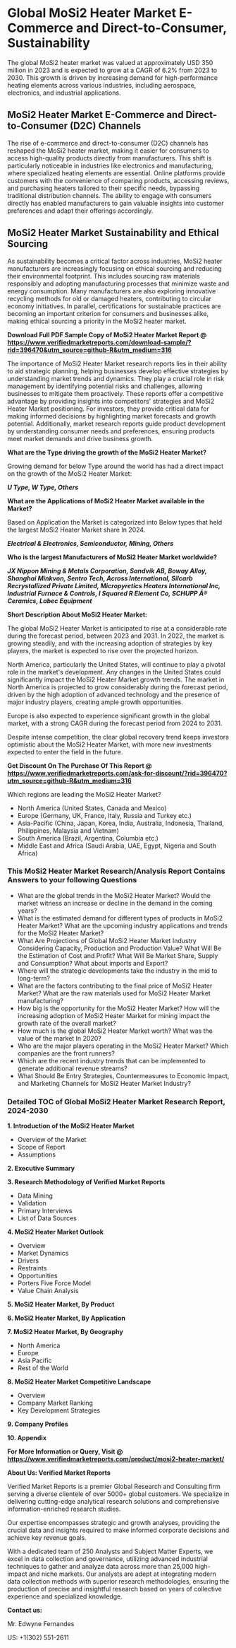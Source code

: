 <h1>Global MoSi2 Heater Market E-Commerce and Direct-to-Consumer, Sustainability</h1><p class=""><p>The global MoSi2 heater market was valued at approximately USD 350 million in 2023 and is expected to grow at a CAGR of 6.2% from 2023 to 2030. This growth is driven by increasing demand for high-performance heating elements across various industries, including aerospace, electronics, and industrial applications.</p><h2>MoSi2 Heater Market E-Commerce and Direct-to-Consumer (D2C) Channels</h2><p>The rise of e-commerce and direct-to-consumer (D2C) channels has reshaped the MoSi2 heater market, making it easier for consumers to access high-quality products directly from manufacturers. This shift is particularly noticeable in industries like electronics and manufacturing, where specialized heating elements are essential. Online platforms provide customers with the convenience of comparing products, accessing reviews, and purchasing heaters tailored to their specific needs, bypassing traditional distribution channels. The ability to engage with consumers directly has enabled manufacturers to gain valuable insights into customer preferences and adapt their offerings accordingly.</p><h2>MoSi2 Heater Market Sustainability and Ethical Sourcing</h2><p>As sustainability becomes a critical factor across industries, MoSi2 heater manufacturers are increasingly focusing on ethical sourcing and reducing their environmental footprint. This includes sourcing raw materials responsibly and adopting manufacturing processes that minimize waste and energy consumption. Many manufacturers are also exploring innovative recycling methods for old or damaged heaters, contributing to circular economy initiatives. In parallel, certifications for sustainable practices are becoming an important criterion for consumers and businesses alike, making ethical sourcing a priority in the MoSi2 heater market.</p></p><p class=""><strong>Download Full PDF Sample Copy of MoSi2 Heater Market Report @ <a href="https://www.verifiedmarketreports.com/download-sample/?rid=396470&utm_source=github-R&utm_medium=316" target="_blank">https://www.verifiedmarketreports.com/download-sample/?rid=396470&utm_source=github-R&utm_medium=316</a></strong></p><p>The importance of&nbsp;MoSi2 Heater Market research reports lies in their ability to aid strategic planning, helping businesses develop effective strategies by understanding market trends and dynamics. They play a crucial role in risk management by identifying potential risks and challenges, allowing businesses to mitigate them proactively. These reports offer a competitive advantage by providing insights into competitors' strategies and MoSi2 Heater Market positioning. For investors, they provide critical data for making informed decisions by highlighting market forecasts and growth potential. Additionally, market research reports guide product development by understanding consumer needs and preferences, ensuring products meet market demands and drive business growth.</p><p><strong>What are the&nbsp;Type driving the growth of the MoSi2 Heater Market?</strong></p><p id="" class="">Growing demand for below Type around the world has had a direct impact on the growth of the MoSi2 Heater Market:</p><p class=""><em><strong>U Type, W Type, Others</strong></em></p><p class=""><strong>What are the&nbsp;Applications&nbsp;of MoSi2 Heater Market available in the Market?</strong></p><p id="" class="">Based on Application the Market is categorized into Below types that held the largest MoSi2 Heater Market share In 2024.</p><p class=""><em><strong>Electrical & Electronics, Semiconductor, Mining, Others</strong></em></p><p class=""><strong>Who is the largest Manufacturers of MoSi2 Heater Market worldwide?</strong></p><p><em><strong>JX Nippon Mining & Metals Corporation, Sandvik AB, Boway Alloy, Shanghai Minkvon, Sentro Tech, Across International, Silcarb Recrystallized Private Limited, Micropyretics Heaters International Inc, Industrial Furnace & Controls, I Squared R Element Co, SCHUPP Â® Ceramics, Labec Equipment</strong></em></p><p id="" class=""><strong>Short Description About MoSi2 Heater Market:</strong></p><p>The global MoSi2 Heater Market is anticipated to rise at a considerable rate during the forecast period, between 2023 and 2031. In 2022, the market is growing steadily, and with the increasing adoption of strategies by key players, the market is expected to rise over the projected horizon.</p><p>North America, particularly the United States, will continue to play a pivotal role in the market's development. Any changes in the United States could significantly impact the MoSi2 Heater Market growth trends. The market in North America is projected to grow considerably during the forecast period, driven by the high adoption of advanced technology and the presence of major industry players, creating ample growth opportunities.</p><p>Europe is also expected to experience significant growth in the global market, with a strong CAGR during the forecast period from 2024 to 2031.</p><p>Despite intense competition, the clear global recovery trend keeps investors optimistic about the MoSi2 Heater Market, with more new investments expected to enter the field in the future.</p><p id="" class=""><strong>Get Discount On The Purchase Of This Report @ <a href="https://www.verifiedmarketreports.com/ask-for-discount/?rid=396470?utm_source=github-R&utm_medium=316" target="_blank">https://www.verifiedmarketreports.com/ask-for-discount/?rid=396470?utm_source=github-R&utm_medium=316</a></strong></p><p class="">Which regions are leading the MoSi2 Heater Market?</p><ul><li>North America (United States, Canada and Mexico)</li><li>Europe (Germany, UK, France, Italy, Russia and Turkey etc.)</li><li>Asia-Pacific (China, Japan, Korea, India, Australia, Indonesia, Thailand, Philippines, Malaysia and Vietnam)</li><li>South America (Brazil, Argentina, Columbia etc.)</li><li>Middle East and Africa (Saudi Arabia, UAE, Egypt, Nigeria and South Africa)</li></ul><h3 id="" class="">This MoSi2 Heater Market Research/Analysis Report Contains Answers to your following Questions</h3><ul><li>What are the global trends in the MoSi2 Heater Market? Would the market witness an increase or decline in the demand in the coming years?</li><li>What is the estimated demand for different types of products in MoSi2 Heater Market? What are the upcoming industry applications and trends for the MoSi2 Heater Market?</li><li>What Are Projections of Global MoSi2 Heater Market Industry Considering Capacity, Production and Production Value? What Will Be the Estimation of Cost and Profit? What Will Be Market Share, Supply and Consumption? What about imports and Export?</li><li>Where will the strategic developments take the industry in the mid to long-term?</li><li>What are the factors contributing to the final price of MoSi2 Heater Market? What are the raw materials used for MoSi2 Heater Market manufacturing?</li><li>How big is the opportunity for the MoSi2 Heater Market? How will the increasing adoption of MoSi2 Heater Market for mining impact the growth rate of the overall market?</li><li>How much is the global MoSi2 Heater Market worth? What was the value of the market In 2020?</li><li>Who are the major players operating in the MoSi2 Heater Market? Which companies are the front runners?</li><li>Which are the recent industry trends that can be implemented to generate additional revenue streams?</li><li>What Should Be Entry Strategies, Countermeasures to Economic Impact, and Marketing Channels for MoSi2 Heater Market Industry?</li></ul><h3 id="" class="">Detailed TOC of Global MoSi2 Heater Market Research Report, 2024-2030</h3><p id="" class=""><strong>1. Introduction of the MoSi2 Heater Market</strong></p><ul><li>Overview of the Market</li><li>Scope of Report</li><li>Assumptions</li></ul><p id="" class=""><strong>2. Executive Summary</strong></p><p id="" class=""><strong>3. Research Methodology of Verified Market Reports</strong></p><ul><li>Data Mining</li><li>Validation</li><li>Primary Interviews</li><li>List of Data Sources</li></ul><p id="" class=""><strong>4. MoSi2 Heater Market Outlook</strong></p><ul><li>Overview</li><li>Market Dynamics</li><li>Drivers</li><li>Restraints</li><li>Opportunities</li><li>Porters Five Force Model</li><li>Value Chain Analysis</li></ul><p id="" class=""><strong>5. MoSi2 Heater Market, By Product</strong></p><p id="" class=""><strong>6. MoSi2 Heater Market, By Application</strong></p><p id="" class=""><strong>7. MoSi2 Heater Market, By Geography</strong></p><ul><li>North America</li><li>Europe</li><li>Asia Pacific</li><li>Rest of the World</li></ul><p id="" class=""><strong>8. MoSi2 Heater Market Competitive Landscape</strong></p><ul><li>Overview</li><li>Company Market Ranking</li><li>Key Development Strategies</li></ul><p id="" class=""><strong>9. Company Profiles</strong></p><p id="" class=""><strong>10. Appendix</strong></p><p id="" class=""><strong>For More Information or Query, Visit @ <a href="https://www.verifiedmarketreports.com/product/mosi2-heater-market/" target="_blank">https://www.verifiedmarketreports.com/product/mosi2-heater-market/</a></strong></p><p id="" class=""><strong>About Us: Verified Market Reports</strong></p><p id="" class="">Verified Market Reports is a premier Global Research and Consulting firm serving a diverse clientele of over 5000+ global customers. We specialize in delivering cutting-edge analytical research solutions and comprehensive information-enriched research studies.</p><p id="" class="">Our expertise encompasses strategic and growth analyses, providing the crucial data and insights required to make informed corporate decisions and achieve key revenue goals.</p><p id="" class="">With a dedicated team of 250 Analysts and Subject Matter Experts, we excel in data collection and governance, utilizing advanced industrial techniques to gather and analyze data across more than 25,000 high-impact and niche markets. Our analysts are adept at integrating modern data collection methods with superior research methodologies, ensuring the production of precise and insightful research based on years of collective experience and specialized knowledge.</p><p id="" class=""><strong>Contact us:</strong></p><p id="" class="">Mr. Edwyne Fernandes</p><p id="" class="">US: +1(302) 551-2611</p>